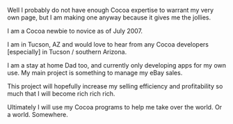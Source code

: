 Well I probably do not have enough Cocoa expertise to warrant my very own page, but I am making one anyway because it gives me the jollies.

I am a Cocoa newbie to novice as of July 2007.

I am in Tucson, AZ and would love to hear from any Cocoa developers [especially] in Tucson / southern Arizona.  

I am a stay at home Dad too, and currently only developing apps for my own use.  My main project is something to manage my eBay sales.

This project will hopefully increase my selling efficiency and profitability so much that I will become rich rich rich.

Ultimately I will use my Cocoa programs to help me take over the world.  Or a world.  Somewhere.